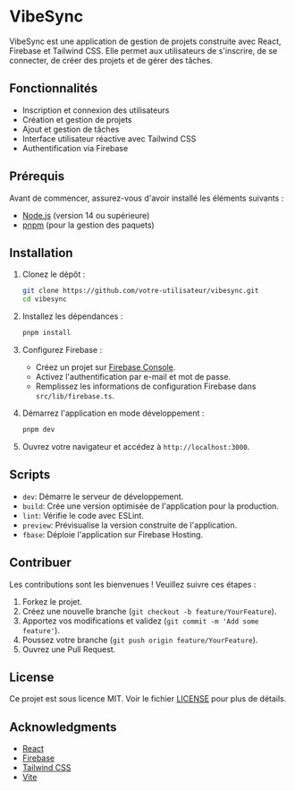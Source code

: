 # VibeSync

VibeSync est une application de gestion de projets construite avec React, Firebase et Tailwind CSS. Elle permet aux utilisateurs de s'inscrire, de se connecter, de créer des projets et de gérer des tâches.

## Fonctionnalités

- Inscription et connexion des utilisateurs
- Création et gestion de projets
- Ajout et gestion de tâches
- Interface utilisateur réactive avec Tailwind CSS
- Authentification via Firebase

## Prérequis

Avant de commencer, assurez-vous d'avoir installé les éléments suivants :

- [Node.js](https://nodejs.org/) (version 14 ou supérieure)
- [pnpm](https://pnpm.js.org/) (pour la gestion des paquets)

## Installation

1. Clonez le dépôt :

   ```bash
   git clone https://github.com/votre-utilisateur/vibesync.git
   cd vibesync
   ```

2. Installez les dépendances :

   ```bash
   pnpm install
   ```

3. Configurez Firebase :

   - Créez un projet sur [Firebase Console](https://console.firebase.google.com/).
   - Activez l'authentification par e-mail et mot de passe.
   - Remplissez les informations de configuration Firebase dans `src/lib/firebase.ts`.

4. Démarrez l'application en mode développement :

   ```bash
   pnpm dev
   ```

5. Ouvrez votre navigateur et accédez à `http://localhost:3000`.

## Scripts

- `dev`: Démarre le serveur de développement.
- `build`: Crée une version optimisée de l'application pour la production.
- `lint`: Vérifie le code avec ESLint.
- `preview`: Prévisualise la version construite de l'application.
- `fbase`: Déploie l'application sur Firebase Hosting.

## Contribuer

Les contributions sont les bienvenues ! Veuillez suivre ces étapes :

1. Forkez le projet.
2. Créez une nouvelle branche (`git checkout -b feature/YourFeature`).
3. Apportez vos modifications et validez (`git commit -m 'Add some feature'`).
4. Poussez votre branche (`git push origin feature/YourFeature`).
5. Ouvrez une Pull Request.

## License

Ce projet est sous licence MIT. Voir le fichier [LICENSE](LICENSE) pour plus de détails.

## Acknowledgments

- [React](https://reactjs.org/)
- [Firebase](https://firebase.google.com/)
- [Tailwind CSS](https://tailwindcss.com/)
- [Vite](https://vitejs.dev/)